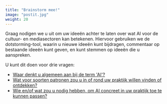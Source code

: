 ```yaml
---
title: "Brainstorm mee!"
image: "postit.jpg"
weight: 20
---
```


Graag nodigen we u uit om uw ideeën achter te laten over wat AI voor de cultuur- en mediasectoren kan betekenen. Hiervoor gebruiken we de dotstorming-tool, waarin u nieuwe ideeën kunt bijdragen, commentaar op bestaande ideeën kunt geven, en kunt stemmen op ideeën die u aanspreken.

U kunt dit doen voor drie vragen:
* [Waar denkt u algemeen aan bij de term 'AI'?](https://dotstorming.com/b/5fbbce165669c54ea983a623)
* [Wat voor soorten patronen zou u in of rond uw praktijk willen vinden of ontdekken?](https://dotstorming.com/b/5fbbd2185669c54ea983a642)
* [Wie en/of wat zou u nodig hebben, om AI concreet in uw praktijk toe te kunnen passen?](https://dotstorming.com/b/5fbbd2b05669c54ea983a64a)
